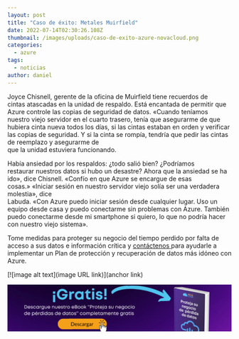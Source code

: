 ```yaml
---
layout: post
title: "Caso de éxito: Metales Muirfield"
date: 2022-07-14T02:30:26.108Z
thumbnail: /images/uploads/caso-de-exito-azure-novacloud.png
categories:
  - azure
tags:
  - noticias
author: daniel
---
```



Joyce Chisnell, gerente de la oficina de Muirfield tiene recuerdos de cintas atascadas en la unidad de respaldo. Está encantada de permitir que Azure controle las copias de seguridad de datos. «Cuando teníamos nuestro viejo servidor en el cuarto trasero, tenía que asegurarme de que hubiera cinta nueva todos los días, si las cintas estaban en orden y verificar las copias de seguridad. Y si la cinta se rompía, tendría que pedir las cintas de reemplazo y asegurarme de\
que la unidad estuviera funcionando.

Había ansiedad por los respaldos: ¿todo salió bien? ¿Podríamos restaurar nuestros datos si hubo un desastre? Ahora que la ansiedad se ha ido», dice Chisnell. «Confío en que Azure se encargue de esas cosas.» «Iniciar sesión en nuestro servidor viejo solía ser una verdadera molestia», dice\
Labuda. «Con Azure puedo iniciar sesión desde cualquier lugar. Uso un equipo desde casa y puedo conectarme sin problemas con Azure. También puedo conectarme desde mi smartphone si quiero, lo que no podría hacer con nuestro viejo sistema».

Tome medidas para proteger su negocio del tiempo perdido por falta de acceso a sus datos e información crítica y [contáctenos ](https://novacloud.business/contacto)para ayudarle a implementar un Plan de protección y recuperación de datos más idóneo con Azure.

[![image alt text](image URL link)](anchor link)

[![jj](/images/uploads/ebook-azure-novacloud-1024x215.png)](google.com)
